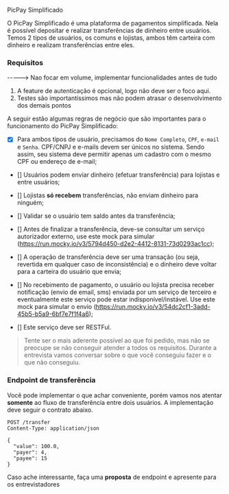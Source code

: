 PicPay Simplificado

O PicPay Simplificado é uma plataforma de pagamentos simplificada. Nela é possível depositar e realizar transferências
de dinheiro entre usuários. Temos 2 tipos de usuários, os comuns e lojistas, ambos têm carteira com dinheiro e realizam
transferências entre eles.

### Requisitos

-----> Nao focar em volume, implementar funcionalidades antes de tudo
 1. A feature de autenticação é opcional, logo não deve ser o foco aqui.
 2. Testes são importantíssimos mas não podem atrasar o desenvolvimento dos demais pontos



A seguir estão algumas regras de negócio que são importantes para o funcionamento do PicPay Simplificado:

- [X] Para ambos tipos de usuário, precisamos do `Nome Completo`, `CPF`, `e-mail` e `Senha`. CPF/CNPJ e e-mails devem ser
  únicos no sistema. Sendo assim, seu sistema deve permitir apenas um cadastro com o mesmo CPF ou endereço de e-mail;

- [] Usuários podem enviar dinheiro (efetuar transferência) para lojistas e entre usuários;

- [] Lojistas **só recebem** transferências, não enviam dinheiro para ninguém;

- [] Validar se o usuário tem saldo antes da transferência;

- [] Antes de finalizar a transferência, deve-se consultar um serviço autorizador externo, use este mock para
  simular (https://run.mocky.io/v3/5794d450-d2e2-4412-8131-73d0293ac1cc);

- [] A operação de transferência deve ser uma transação (ou seja, revertida em qualquer caso de inconsistência) e o
  dinheiro deve voltar para a carteira do usuário que envia;

- [] No recebimento de pagamento, o usuário ou lojista precisa receber notificação (envio de email, sms) enviada por um serviço de terceiro e eventualmente este serviço pode estar indisponível/instável. Use este mock para simular o
  envio (https://run.mocky.io/v3/54dc2cf1-3add-45b5-b5a9-6bf7e7f1f4a6);

- [] Este serviço deve ser RESTFul.

> Tente ser o mais aderente possível ao que foi pedido, mas não se preocupe se não conseguir atender a todos os
> requisitos. Durante a entrevista vamos conversar sobre o que você conseguiu fazer e o que não conseguiu.

### Endpoint de transferência

Você pode implementar o que achar conveniente, porém vamos nos atentar **somente** ao fluxo de transferência entre dois
usuários. A implementação deve seguir o contrato abaixo.

```http request
POST /transfer
Content-Type: application/json

{
  "value": 100.0,
  "payer": 4,
  "payee": 15
}
```

Caso ache interessante, faça uma **proposta** de endpoint e apresente para os entrevistadores 